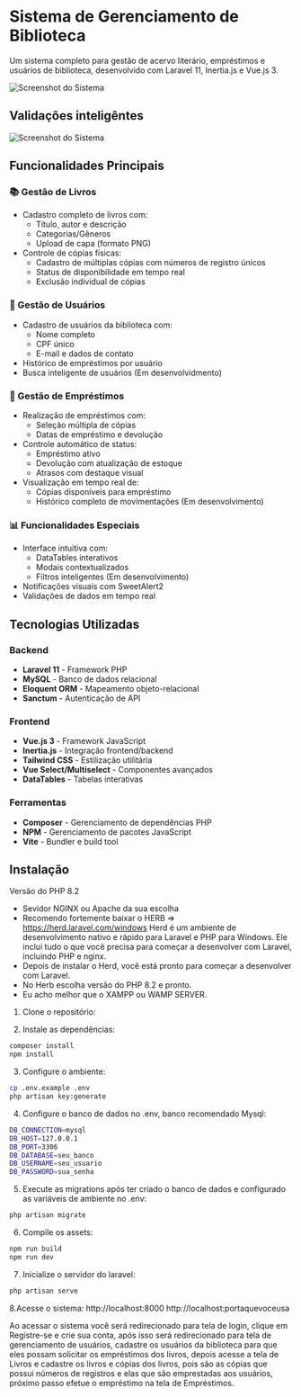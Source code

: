 # Sistema de Gerenciamento de Biblioteca

Um sistema completo para gestão de acervo literário, empréstimos e usuários de biblioteca, desenvolvido com Laravel 11, Inertia.js e Vue.js 3.

![Screenshot do Sistema](https://i.imgur.com/2r6hnYd.png) 

## Validações inteligêntes
![Screenshot do Sistema](https://i.imgur.com/uLdIFI2.png) 

## Funcionalidades Principais

### 📚 Gestão de Livros
- Cadastro completo de livros com:
  - Título, autor e descrição
  - Categorias/Gêneros
  - Upload de capa (formato PNG)
- Controle de cópias físicas:
  - Cadastro de múltiplas cópias com números de registro únicos
  - Status de disponibilidade em tempo real
  - Exclusão individual de cópias

### 👥 Gestão de Usuários
- Cadastro de usuários da biblioteca com:
  - Nome completo
  - CPF único
  - E-mail e dados de contato
- Histórico de empréstimos por usuário
- Busca inteligente de usuários (Em desenvolvidmento)

### 🔄 Gestão de Empréstimos
- Realização de empréstimos com:
  - Seleção múltipla de cópias
  - Datas de empréstimo e devolução
- Controle automático de status:
  - Empréstimo ativo
  - Devolução com atualização de estoque
  - Atrasos com destaque visual
- Visualização em tempo real de:
  - Cópias disponíveis para empréstimo
  - Histórico completo de movimentações (Em desenvolvimento)

### 📊 Funcionalidades Especiais
- Interface intuitiva com:
  - DataTables interativos
  - Modais contextualizados
  - Filtros inteligentes (Em desenvolvimento)
- Notificações visuais com SweetAlert2
- Validações de dados em tempo real

## Tecnologias Utilizadas

### Backend
- **Laravel 11** - Framework PHP
- **MySQL** - Banco de dados relacional
- **Eloquent ORM** - Mapeamento objeto-relacional
- **Sanctum** - Autenticação de API

### Frontend
- **Vue.js 3** - Framework JavaScript
- **Inertia.js** - Integração frontend/backend
- **Tailwind CSS** - Estilização utilitária
- **Vue Select/Multiselect** - Componentes avançados
- **DataTables** - Tabelas interativas

### Ferramentas
- **Composer** - Gerenciamento de dependências PHP
- **NPM** - Gerenciamento de pacotes JavaScript
- **Vite** - Bundler e build tool

## Instalação 
Versão do PHP 8.2
- Sevidor NGINX ou Apache da sua escolha
- Recomendo fortemente baixar o HERB => https://herd.laravel.com/windows
  Herd é um ambiente de desenvolvimento nativo e rápido para Laravel e PHP para Windows. 
  Ele inclui tudo o que você precisa para começar a desenvolver com Laravel, incluindo PHP e nginx.
- Depois de instalar o Herd, você está pronto para começar a desenvolver com Laravel.
- No Herb escolha versão do PHP 8.2 e pronto. 
- Eu acho melhor que o XAMPP ou WAMP SERVER.

1. Clone o repositório:

2. Instale as dependências:
```bash
composer install
npm install
```
3. Configure o ambiente:
```bash
cp .env.example .env
php artisan key:generate
```
4. Configure o banco de dados no .env, banco recomendado Mysql:
```bash
DB_CONNECTION=mysql
DB_HOST=127.0.0.1
DB_PORT=3306
DB_DATABASE=seu_banco
DB_USERNAME=seu_usuario
DB_PASSWORD=sua_senha
```
5. Execute as migrations após ter criado o banco de dados e configurado as variáveis de ambiente no .env:
```bash
php artisan migrate
```
6. Compile os assets:
```bash
npm run build
npm run dev
```
7. Inicialize o servidor do laravel:
```bash
php artisan serve
```
8.Acesse o sistema:
http://localhost:8000
http://localhost:portaquevoceusa

Ao acessar o sistema você será redirecionado para tela de login, clique em Registre-se e crie sua conta, após isso será redirecionado para tela de gerenciamento de usuários, cadastre os usuários da biblioteca para que eles possam solicitar os empréstimos dos livros, depois acesse a tela de Livros e cadastre os livros e cópias dos livros, pois são as cópias que possui números de registros e elas que são emprestadas aos usuários, próximo passo efetue o empréstimo na tela de Empréstimos.
